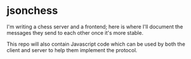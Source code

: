 jsonchess
=========

I'm writing a chess server and a frontend; here is where I'll document the messages they send to each other once it's more stable.

This repo will also contain Javascript code which can be used by both the client and server to help them implement the protocol.
